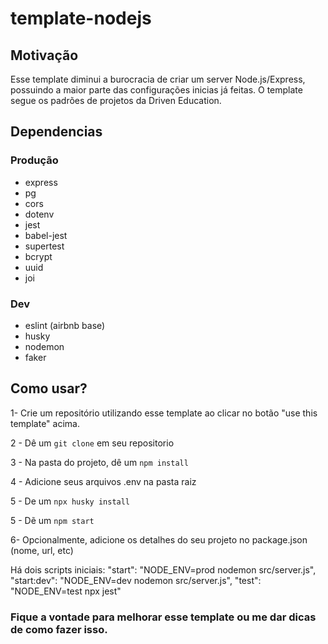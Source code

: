 # template-nodejs

## Motivação

Esse template diminui a burocracia de criar um server Node.js/Express, possuindo a maior parte das configurações inicias já feitas. O template segue os padrões de projetos da Driven Education.

## Dependencias

### Produção
- express
- pg 
- cors
- dotenv
- jest 
- babel-jest
- supertest
- bcrypt
- uuid
- joi

### Dev
- eslint (airbnb base)
- husky
- nodemon
- faker

## Como usar?

1- Crie um repositório utilizando esse template ao clicar no botão "use this template" acima. 

2 -  Dê um ```git clone``` em seu repositorio

3 - Na pasta do projeto, dê um ```npm install```

4 - Adicione seus arquivos .env na pasta raiz

5 - De um ```npx husky install```

5 - Dẽ um ```npm start```

6- Opcionalmente, adicione os detalhes do seu projeto no package.json (nome, url, etc)

Há dois scripts iniciais:
    "start": "NODE_ENV=prod nodemon src/server.js",
    "start:dev": "NODE_ENV=dev nodemon src/server.js",
    "test": "NODE_ENV=test npx jest"

### Fique a vontade para melhorar esse template ou me dar dicas de como fazer isso.
